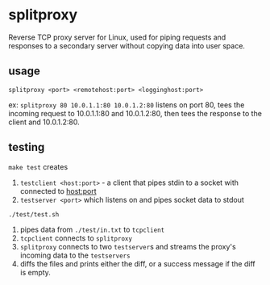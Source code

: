 # splitproxy
Reverse TCP proxy server for Linux, used for piping requests and responses to a secondary server without copying data into user space.

## usage

`splitproxy <port> <remotehost:port> <logginghost:port>`

ex: `splitproxy 80 10.0.1.1:80 10.0.1.2:80` listens on port 80, tees the incoming request to 10.0.1.1:80 and 10.0.1.2:80, then tees the response to the client and 10.0.1.2:80.

## testing

`make test` creates 

1. `testclient <host:port>` - a client that pipes stdin to a socket with connected to <host:port>
2. `testserver <port>` which listens on <port> and pipes socket data to stdout

`./test/test.sh`

1. pipes data from `./test/in.txt` to `tcpclient`
2. `tcpclient` connects to `splitproxy`
3. `splitproxy` connects to two `testserver`s and streams the proxy's incoming data to the `testservers`
4. diffs the files and prints either the diff, or a success message if the diff is empty.

